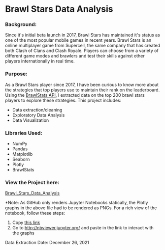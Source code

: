 # Brawl Stars Data Analysis

### Background:
Since it's initial beta launch in 2017, Brawl Stars has maintained it's status as one of the most popular mobile games in recent years.
Brawl Stars is an online multiplayer game from Supercell, the same company that has created both Clash of Clans and Clash Royale. Players can
choose from a variety of different game modes and brawlers and test their skills against other players internationally in real time.

### Purpose:
As a Brawl Stars player since 2017, I have been curious to know more about the strategies that top players use to maintain their rank
on the leaderboard. Using the [BrawlStats API](https://brawlstats.readthedocs.io/en/latest/), I extracted data on the top 200 brawl stars players
to explore these strategies. This project includes:
  * Data extraction/cleaning
  * Exploratory Data Analysis
  * Data Visualization

### Libraries Used:
* NumPy
* Pandas
* Matplotlib
* Seaborn
* Plotly
* BrawlStats

### View the Project here:
[Brawl_Stars_Data_Analysis](https://github.com/amanjina/Brawl_Stars_Data_Analysis/blob/main/Brawl%20Stars%20Data%20Analysis.ipynb)

*Note: As GitHub only renders Jupyter Notebooks statically, the Plotly graphs in the above file had to be rendered as PNGs. For a rich view of the notebook,
follow these steps:

  1) Copy [this link](https://github.com/amanjina/Brawl_Stars_Data_Analysis/blob/3e369e0c8a17842c04ad92bde1a1fe2f3b4464f6/Brawl%20Stars%20Data%20Analysis%20-%20Interactive%20Plots.ipynb)
  2) Go to http://nbviewer.jupyter.org/ and paste in the link to interact with the graphs

Data Extraction Date: December 26, 2021
  
 

